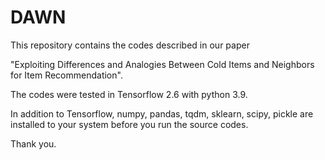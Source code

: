 # DAWN

This repository contains the codes described in our paper

"Exploiting Differences and Analogies Between Cold Items and Neighbors for Item Recommendation".

The codes were tested in Tensorflow 2.6 with python 3.9.

In addition to Tensorflow, numpy, pandas, tqdm, sklearn, scipy, pickle are installed to your system before you run the source codes.

Thank you.
